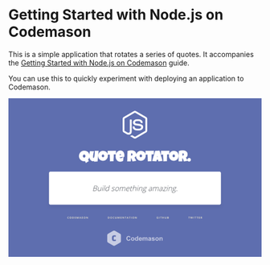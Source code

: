 # Getting Started with Node.js on Codemason

This is a simple application that rotates a series of quotes. It accompanies the [Getting Started with Node.js on Codemason](http://mason.ci/docs/getting-started-with-nodejs) guide.

You can use this to quickly experiment with deploying an application to Codemason.

![preview](public/preview.png)

